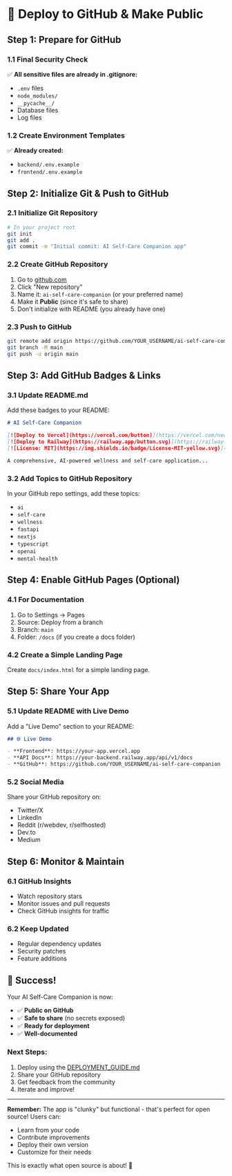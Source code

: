 # 🚀 Deploy to GitHub & Make Public

## Step 1: Prepare for GitHub

### 1.1 Final Security Check
✅ **All sensitive files are already in .gitignore:**
- `.env` files
- `node_modules/`
- `__pycache__/`
- Database files
- Log files

### 1.2 Create Environment Templates
✅ **Already created:**
- `backend/.env.example`
- `frontend/.env.example`

## Step 2: Initialize Git & Push to GitHub

### 2.1 Initialize Git Repository
```bash
# In your project root
git init
git add .
git commit -m "Initial commit: AI Self-Care Companion app"
```

### 2.2 Create GitHub Repository
1. Go to [github.com](https://github.com)
2. Click "New repository"
3. Name it: `ai-self-care-companion` (or your preferred name)
4. Make it **Public** (since it's safe to share)
5. Don't initialize with README (you already have one)

### 2.3 Push to GitHub
```bash
git remote add origin https://github.com/YOUR_USERNAME/ai-self-care-companion.git
git branch -M main
git push -u origin main
```

## Step 3: Add GitHub Badges & Links

### 3.1 Update README.md
Add these badges to your README:

```markdown
# AI Self-Care Companion

[![Deploy to Vercel](https://vercel.com/button)](https://vercel.com/new/clone?repository-url=https://github.com/YOUR_USERNAME/ai-self-care-companion)
[![Deploy to Railway](https://railway.app/button.svg)](https://railway.app/template/new?template=https://github.com/YOUR_USERNAME/ai-self-care-companion)
[![License: MIT](https://img.shields.io/badge/License-MIT-yellow.svg)](https://opensource.org/licenses/MIT)

A comprehensive, AI-powered wellness and self-care application...
```

### 3.2 Add Topics to GitHub Repository
In your GitHub repo settings, add these topics:
- `ai`
- `self-care`
- `wellness`
- `fastapi`
- `nextjs`
- `typescript`
- `openai`
- `mental-health`

## Step 4: Enable GitHub Pages (Optional)

### 4.1 For Documentation
1. Go to Settings → Pages
2. Source: Deploy from a branch
3. Branch: `main`
4. Folder: `/docs` (if you create a docs folder)

### 4.2 Create a Simple Landing Page
Create `docs/index.html` for a simple landing page.

## Step 5: Share Your App

### 5.1 Update README with Live Demo
Add a "Live Demo" section to your README:

```markdown
## 🌐 Live Demo

- **Frontend**: https://your-app.vercel.app
- **API Docs**: https://your-backend.railway.app/api/v1/docs
- **GitHub**: https://github.com/YOUR_USERNAME/ai-self-care-companion
```

### 5.2 Social Media
Share your GitHub repository on:
- Twitter/X
- LinkedIn
- Reddit (r/webdev, r/selfhosted)
- Dev.to
- Medium

## Step 6: Monitor & Maintain

### 6.1 GitHub Insights
- Watch repository stars
- Monitor issues and pull requests
- Check GitHub insights for traffic

### 6.2 Keep Updated
- Regular dependency updates
- Security patches
- Feature additions

## 🎉 Success!

Your AI Self-Care Companion is now:
- ✅ **Public on GitHub**
- ✅ **Safe to share** (no secrets exposed)
- ✅ **Ready for deployment**
- ✅ **Well-documented**

### Next Steps:
1. Deploy using the [DEPLOYMENT_GUIDE.md](./DEPLOYMENT_GUIDE.md)
2. Share your GitHub repository
3. Get feedback from the community
4. Iterate and improve!

---

**Remember:** The app is "clunky" but functional - that's perfect for open source! Users can:
- Learn from your code
- Contribute improvements
- Deploy their own version
- Customize for their needs

This is exactly what open source is about! 🚀 
